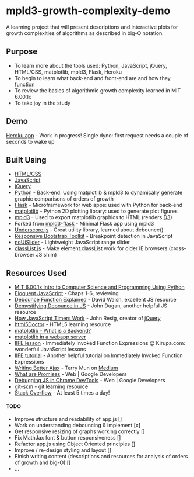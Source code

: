 # mpld3-growth-complexity-demo

A learning project that will present descriptions and interactive plots for growth complexities of algorithms as described in big-O notation.  

## Purpose

* To learn more about the tools used: Python, JavaScript, jQuery, HTML/CSS, matplotlib, mpld3, Flask, Heroku
* To begin to learn what back-end and front-end are and how they function
* To review the basics of algorithmic growth complexity learned in MIT 6.00.1x
* To take joy in the study

## Demo

[Heroku app](https://mpld3-growth-complexity-demo.herokuapp.com) - Work in progress! Single dyno: first request needs a couple of seconds to wake up

## Built Using

* [HTML/CSS](http://learn.shayhowe.com/html-css/)
* [JavaScript](https://developer.mozilla.org/en-US/docs/Web/JavaScript)
* [jQuery](https://jquery.com/)
* [Python](https://www.python.org) - Back-end: Using matplotlib & mpld3 to dynamically generate graphic comparisons of orders of growth
* [Flask](http://flask.pocoo.org/) - Microframework for web apps: used with Python for back-end
* [matplotlib](http://matplotlib.org/) - Python 2D plotting library: used to generate plot figures
* [mpld3](http://mpld3.github.io/) - Used to export matplotlib graphics to HTML (renders [D3](https://d3js.org/))
* Forked from [mpld3-flask](https://github.com/nipunbatra/mpld3-flask) - Minimal Flask app using mpld3
* [Underscore.js](underscorejs.org) - Great utility library, learned about debounce()
* [Responsive Bootstrap Toolkit](https://github.com/maciej-gurban/responsive-bootstrap-toolkit) - Breakpoint detection in JavaScript
* [noUiSlider](https://refreshless.com/nouislider/) - Lightweight JavaScript range slider
* [classList.js](https://github.com/eligrey/classList.js) - Make element.classList work for older IE browsers (cross-browser JS shim)

## Resources Used

* [MIT 6.00.1x Intro to Computer Science and Programming Using Python](https://www.edx.org/course/introduction-computer-science-mitx-6-00-1x-9)
* [Eloquent JavaScript](eloquentjavascript.net) - Chaps 1-6, reviewing
* [Debounce Function Explained](https://davidwalsh.name/javascript-debounce-function) - David Walsh, excellent JS resource
* [Demystifying Debounce in JS](https://john-dugan.com/javascript-debounce/) - John Dugan, another helpful JS resource
* [How JavaScript Timers Work](http://ejohn.org/blog/how-javascript-timers-work/) - John Resig, creator of [jQuery](https://jquery.com)
* [html5Doctor](http://html5doctor.com/) - HTML5 learning resource
* [matplotlib - What is a Backend?](http://matplotlib.org/faq/usage_faq.html#what-is-a-backend)
* [matplotlib in a webapp server](http://matplotlib.org/faq/howto_faq.html#matplotlib-in-a-web-application-server)
* [IIFE lesson](https://www.kirupa.com/html5/immediately_invoked_function_expressions_iife.htm) - Immediately Invoked Function Expressions @ Kirupa.com: wonderful JavaScript lessons
* [IIFE tutorial](http://www.tutorialsteacher.com/javascript/immediately-invoked-function-expression-iife) - Another helpful tutorial on Immediately Invoked Function Expressions
* [Writing Better Ajax](https://medium.com/coding-design/writing-better-ajax-8ee4a7fb95f#.wkx1uei9f) - Terry Mun on [Medium](https://medium.com)
* [What are Promises](https://developers.google.com/web/fundamentals/getting-started/primers/promises) - Web | Google Developers
* [Debugging JS in Chrome DevTools](https://developers.google.com/web/tools/chrome-devtools/javascript/) - Web | Google Developers
* [git-scm](https://git-scm.com) - git learning resource
* [Stack Overflow](stackoverflow.com) - At least 5 times a day!

#### TODO

* Improve structure and readability of app.js []
* Work on understanding debouncing & implement [x]
* Get responsive resizing of graphs working correctly []
* Fix MathJax font & button responsiveness []
* Refactor app.js using Object Oriented principles []
* Improve / re-design styling and layout []
* Finish writing content
  (descriptions and resources for analysis of orders of growth and big-O) []
* ...
